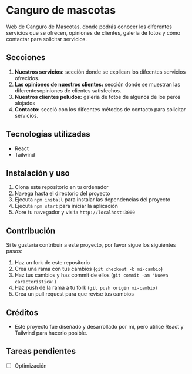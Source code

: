 # Canguro de mascotas

Web de Canguro de Mascotas, donde podrás conocer los diferentes servicios que se ofrecen, opiniones de clientes, galería de fotos y cómo contactar para solicitar servicios.

## Secciones

1. **Nuestros servicios:** sección donde se explican los difeentes servicios ofrecidos.
2. **Las opiniones de nuestros clientes:** sección donde se muestran las diferentesopiniones de clientes satisfechos.
3. **Nuestros clientes peludos:** galería de fotos de algunos de los peros alojados
4. **Contacto:** secció con los difeentes métodos de contacto para solicitar servicios.

## Tecnologías utilizadas
- React
- Tailwind

## Instalación y uso
1. Clona este repositorio en tu ordenador
2. Navega hasta el directorio del proyecto
3. Ejecuta `npm install` para instalar las dependencias del proyecto
4. Ejecuta `npm start` para iniciar la aplicación
5. Abre tu navegador y visita `http://localhost:3000`

## Contribución
Si te gustaría contribuir a este proyecto, por favor sigue los siguientes pasos:

1. Haz un fork de este repositorio
2. Crea una rama con tus cambios (`git checkout -b mi-cambio`)
3. Haz tus cambios y haz commit de ellos (`git commit -am 'Nueva característica'`)
4. Haz push de la rama a tu fork (`git push origin mi-cambio`)
5. Crea un pull request para que revise tus cambios

## Créditos
- Este proyecto fue diseñado y desarrollado por mí, pero utilicé React y Tailwind para hacerlo posible.

## Tareas pendientes
- [ ] Optimización
